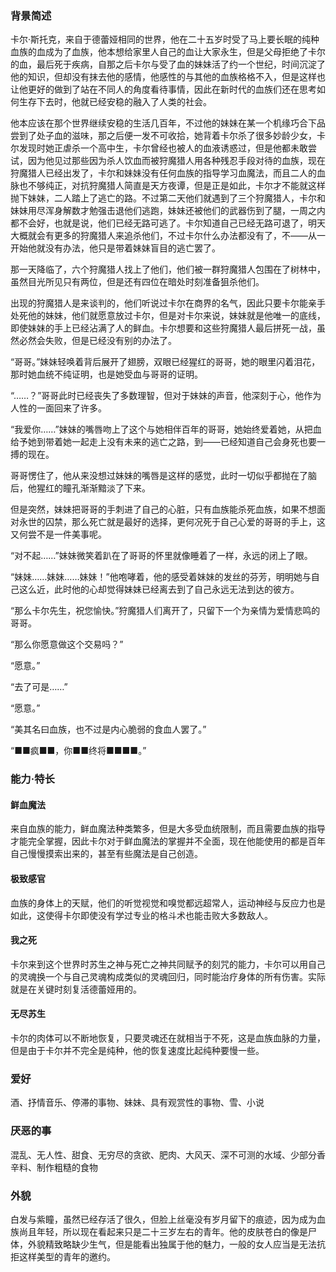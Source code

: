 ### 背景简述

卡尔·斯托克，来自于德蕾娅相同的世界，他在二十五岁时受了马上要长眠的纯种血族的血成为了血族，他本想给家里人自己的血让大家永生，但是父母拒绝了卡尔的血，最后死于疾病，自那之后卡尔与受了血的妹妹活了约一个世纪，时间沉淀了他的知识，但却没有抹去他的感情，他感性的与其他的血族格格不入，但是这样也让他更好的做到了站在不同人的角度看待事情，因此在新时代的血族们还在思考如何生存下去时，他就已经安稳的融入了人类的社会。

他本应该在那个世界继续安稳的生活几百年，不过他的妹妹在某一个机缘巧合下品尝到了处子血的滋味，那之后便一发不可收拾，她背着卡尔杀了很多妙龄少女，卡尔发现时她正虐杀一个高中生，卡尔曾经也被人的血液诱惑过，但是他都未敢尝试，因为他见过那些因为杀人饮血而被狩魔猎人用各种残忍手段对待的血族，现在狩魔猎人已经出发了，卡尔和妹妹没有任何血族的指导学习血魔法，而且二人的血脉也不够纯正，对抗狩魔猎人简直是天方夜谭，但是正是如此，卡尔才不能就这样抛下妹妹，二人踏上了逃亡的路。不过第二天他们就遇到了三个狩魔猎人，卡尔和妹妹用尽浑身解数才勉强击退他们逃跑，妹妹还被他们的武器伤到了腿，一周之内都不会好，也就是说，他们已经无路可逃了。卡尔知道自己已经无路可退了，明天大概就会有更多的狩魔猎人来追杀他们，不过卡尔什么办法都没有了，不——从一开始他就没有办法，他只是带着妹妹盲目的逃亡罢了。

那一天降临了，六个狩魔猎人找上了他们，他们被一群狩魔猎人包围在了树林中，虽然目光所见只有两位，但是还有四位在暗处时刻准备狙杀他们。

出现的狩魔猎人是来谈判的，他们听说过卡尔在商界的名气，因此只要卡尔能亲手处死他的妹妹，他们就愿意放过卡尔，但是对卡尔来说，妹妹就是他唯一的底线，即使妹妹的手上已经沾满了人的鲜血。卡尔想要和这些狩魔猎人最后拼死一战，虽然必然会失败，但是已经没有别的办法了。

“哥哥。”妹妹轻唤着背后展开了翅膀，双眼已经猩红的哥哥，她的眼里闪着泪花，那时她血统不纯证明，也是她受血与哥哥的证明。

“……？”哥哥此时已经丧失了多数理智，但对于妹妹的声音，他深刻于心，他作为人性的一面回来了许多。

“我爱你……”妹妹的嘴唇吻上了这个与她相伴百年的哥哥，她始终爱着她，从把血给予她到带着她一起走上没有未来的逃亡之路，到——已经知道自己会身死也要一搏的现在。

哥哥愣住了，他从来没想过妹妹的嘴唇是这样的感觉，此时一切似乎都抛在了脑后，他猩红的瞳孔渐渐黯淡了下来。

但是突然，妹妹把哥哥的手刺进了自己的心脏，只有血族能杀死血族，如果不想面对永世的囚禁，那么死亡就是最好的选择，更何况死于自己心爱的哥哥的手上，这又何尝不是一件美事呢。

“对不起……”妹妹微笑着趴在了哥哥的怀里就像睡着了一样，永远的闭上了眼。

“妹妹……妹妹……妹妹！”他咆哮着，他的感受着妹妹的发丝的芬芳，明明她与自己这么近，此时他的心却觉得妹妹已经离去到了自己永远无法到达的彼方。

“那么卡尔先生，祝您愉快。”狩魔猎人们离开了，只留下一个为亲情为爱情悲鸣的哥哥。

“那么你愿意做这个交易吗？”

“愿意。”

“去了可是……”

“愿意。”

“美其名曰血族，也不过是内心脆弱的食血人罢了。”

“■■疯■■，你■■终将■■■■。”

### 能力·特长

#### 鲜血魔法

来自血族的能力，鲜血魔法种类繁多，但是大多受血统限制，而且需要血族的指导才能完全掌握，因此卡尔对于鲜血魔法的掌握并不全面，现在他能使用的都是百年自己慢慢摸索出来的，甚至有些魔法是自己创造。

#### 极致感官

血族的身体上的天赋，他们的听觉视觉和嗅觉都远超常人，运动神经与反应力也是如此，这使得卡尔即使没有学过专业的格斗术也能击败大多数敌人。

#### 我之死

卡尔来到这个世界时苏生之神与死亡之神共同赋予的刻咒的能力，卡尔可以用自己的灵魂换一个与自己灵魂构成类似的灵魂回归，同时能治疗身体的所有伤害。实际就是在关键时刻复活德蕾娅用的。

#### 无尽苏生

卡尔的肉体可以不断地恢复，只要灵魂还在就相当于不死，这是血族血脉的力量，但是由于卡尔并不完全是纯种，他的恢复速度比起纯种要慢一些。

### 爱好

酒、抒情音乐、停滞的事物、妹妹、具有观赏性的事物、雪、小说

### 厌恶的事

混乱、无人性、甜食、无穷尽的贪欲、肥肉、大风天、深不可测的水域、少部分香辛料、制作粗糙的食物

### 外貌

白发与紫瞳，虽然已经存活了很久，但脸上丝毫没有岁月留下的痕迹，因为成为血族尚且年轻，所以现在看起来只是二十三岁左右的青年。他的皮肤苍白的像是尸体，外貌精致略缺少生气，但是能看出独属于他的魅力，一般的女人应当是无法抗拒这样美型的青年的邀约。

  

